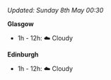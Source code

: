 *Updated: Sunday 8th May 00:30*

**Glasgow**

* 1h - 12h: :cloud: Cloudy

**Edinburgh**

* 1h - 12h: :cloud: Cloudy
